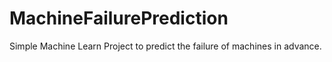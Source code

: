 # MachineFailurePrediction
Simple Machine Learn Project to predict the failure of machines in advance.
